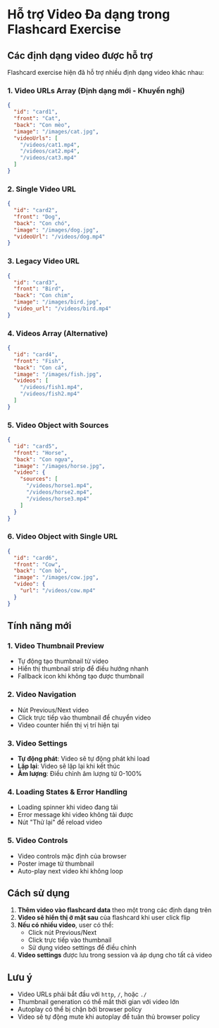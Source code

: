 # Hỗ trợ Video Đa dạng trong Flashcard Exercise

## Các định dạng video được hỗ trợ

Flashcard exercise hiện đã hỗ trợ nhiều định dạng video khác nhau:

### 1. Video URLs Array (Định dạng mới - Khuyến nghị)
```json
{
  "id": "card1",
  "front": "Cat",
  "back": "Con mèo",
  "image": "/images/cat.jpg",
  "videoUrls": [
    "/videos/cat1.mp4",
    "/videos/cat2.mp4",
    "/videos/cat3.mp4"
  ]
}
```

### 2. Single Video URL
```json
{
  "id": "card2",
  "front": "Dog",
  "back": "Con chó",
  "image": "/images/dog.jpg",
  "videoUrl": "/videos/dog.mp4"
}
```

### 3. Legacy Video URL
```json
{
  "id": "card3",
  "front": "Bird",
  "back": "Con chim",
  "image": "/images/bird.jpg",
  "video_url": "/videos/bird.mp4"
}
```

### 4. Videos Array (Alternative)
```json
{
  "id": "card4",
  "front": "Fish",
  "back": "Con cá",
  "image": "/images/fish.jpg",
  "videos": [
    "/videos/fish1.mp4",
    "/videos/fish2.mp4"
  ]
}
```

### 5. Video Object with Sources
```json
{
  "id": "card5",
  "front": "Horse",
  "back": "Con ngựa",
  "image": "/images/horse.jpg",
  "video": {
    "sources": [
      "/videos/horse1.mp4",
      "/videos/horse2.mp4",
      "/videos/horse3.mp4"
    ]
  }
}
```

### 6. Video Object with Single URL
```json
{
  "id": "card6",
  "front": "Cow",
  "back": "Con bò",
  "image": "/images/cow.jpg",
  "video": {
    "url": "/videos/cow.mp4"
  }
}
```

## Tính năng mới

### 1. Video Thumbnail Preview
- Tự động tạo thumbnail từ video
- Hiển thị thumbnail strip để điều hướng nhanh
- Fallback icon khi không tạo được thumbnail

### 2. Video Navigation
- Nút Previous/Next video
- Click trực tiếp vào thumbnail để chuyển video
- Video counter hiển thị vị trí hiện tại

### 3. Video Settings
- **Tự động phát**: Video sẽ tự động phát khi load
- **Lặp lại**: Video sẽ lặp lại khi kết thúc
- **Âm lượng**: Điều chỉnh âm lượng từ 0-100%

### 4. Loading States & Error Handling
- Loading spinner khi video đang tải
- Error message khi video không tải được
- Nút "Thử lại" để reload video

### 5. Video Controls
- Video controls mặc định của browser
- Poster image từ thumbnail
- Auto-play next video khi không loop

## Cách sử dụng

1. **Thêm video vào flashcard data** theo một trong các định dạng trên
2. **Video sẽ hiển thị ở mặt sau** của flashcard khi user click flip
3. **Nếu có nhiều video**, user có thể:
   - Click nút Previous/Next
   - Click trực tiếp vào thumbnail
   - Sử dụng video settings để điều chỉnh
4. **Video settings** được lưu trong session và áp dụng cho tất cả video

## Lưu ý

- Video URLs phải bắt đầu với `http`, `/`, hoặc `./`
- Thumbnail generation có thể mất thời gian với video lớn
- Autoplay có thể bị chặn bởi browser policy
- Video sẽ tự động mute khi autoplay để tuân thủ browser policy
